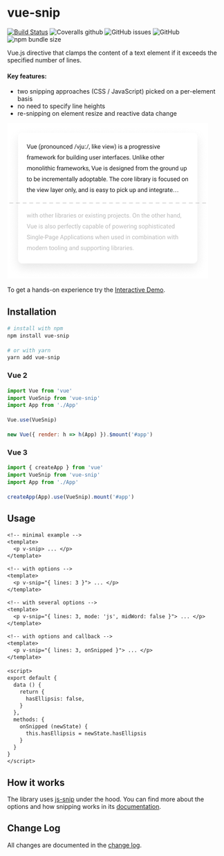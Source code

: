 # vue-snip

[![Build Status](https://travis-ci.org/ajobi/vue-snip.svg?branch=master)](https://travis-ci.org/ajobi/vue-snip)
![Coveralls github](https://img.shields.io/coveralls/github/ajobi/vue-snip)
![GitHub issues](https://img.shields.io/github/issues/ajobi/vue-snip)
![GitHub](https://img.shields.io/github/license/ajobi/vue-snip)
![npm bundle size](https://img.shields.io/bundlephobia/minzip/vue-snip)

Vue.js directive that clamps the content of a text element if it exceeds the specified number of lines.

#### Key features:
* two snipping approaches (CSS / JavaScript) picked on a per-element basis
* no need to specify line heights
* re-snipping on element resize and reactive data change

![](assets/illustration.png)

To get a hands-on experience try the [Interactive Demo](https://ajobi.github.io/vue-snip/).

## Installation

``` bash
# install with npm
npm install vue-snip

# or with yarn
yarn add vue-snip
```

### Vue 2

``` javascript
import Vue from 'vue'
import VueSnip from 'vue-snip'
import App from './App'

Vue.use(VueSnip)

new Vue({ render: h => h(App) }).$mount('#app')
```

### Vue 3

```javascript
import { createApp } from 'vue'
import VueSnip from 'vue-snip'
import App from './App'

createApp(App).use(VueSnip).mount('#app')
```

## Usage

```vue
<!-- minimal example -->
<template>
  <p v-snip> ... </p>
</template>
```

```vue
<!-- with options -->
<template>
  <p v-snip="{ lines: 3 }"> ... </p>
</template>
```

```vue
<!-- with several options -->
<template>
  <p v-snip="{ lines: 3, mode: 'js', midWord: false }"> ... </p>
</template>
```

```vue
<!-- with options and callback -->
<template>
  <p v-snip="{ lines: 3, onSnipped }"> ... </p>
</template>

<script>
export default {
  data () {
    return {
      hasEllipsis: false,
    }
  },
  methods: {
    onSnipped (newState) {
      this.hasEllipsis = newState.hasEllipsis
    }
  }
}
</script>
```

## How it works

The library uses [js-snip](https://www.npmjs.com/package/js-snip) under the hood. You can find more about the options and how snipping works in its [documentation](https://github.com/ajobi/js-snip#how-it-works).

## Change Log
All changes are documented in the [change log](https://github.com/ajobi/vue-snip/blob/master/CHANGELOG.md).
